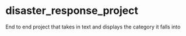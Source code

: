 # disaster_response_project
End to end project that takes in text and displays the category it falls into
